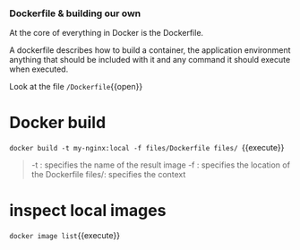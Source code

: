 ### Dockerfile & building our own

At the core of everything in Docker is the Dockerfile.

A dockerfile describes how to build a container, the application environment anything that should be included with it and any command it should execute when executed.

Look at the file `/Dockerfile`{{open}}


# Docker build

`docker build -t my-nginx:local -f files/Dockerfile files/ `{{execute}}

> -t : specifies the name of the result image
> -f : specifies the location of the Dockerfile
> files/:  specifies the context


# inspect local images

`docker image list`{{execute}}


